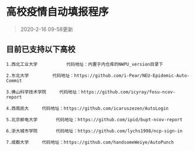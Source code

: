 # 高校疫情自动填报程序

> 2020-2-16	09-58更新

## 目前已支持以下高校

​	`1.西北工业大学			代码地址：内置于内仓库的NWPU_version目录下`

​	`2.东北大学			代码地址：https://github.com/i-Pear/NEU-Epidemic-Auto-Commit`

​	`3.佛山科学技术学院		代码地址：https://github.com/icyray/fosu-ncov-report`

​	`4.西南民大		代码地址：https://github.com/icaruszezen/AutoLogin`

​	`5.北京邮电大学		代码地址：https://github.com/ipid/bupt-ncov-report`

​	`6.浙大城市学院		代码地址：https://github.com/lychs1998/ncp-sign-in`

​	`7.成都大学		代码地址：https://github.com/handsomeWeiye/AutoPunch`